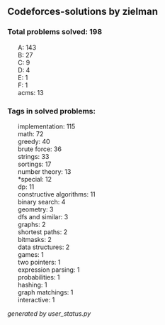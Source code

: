 ## Codeforces-solutions by zielman 

### Total problems solved: 198

<ul>
A: 143</br>
B: 27</br>
C: 9</br>
D: 4</br>
E: 1</br>
F: 1</br>
acms: 13</br>
</ul>

### Tags in solved problems:

<ul>
implementation: 115</br>
math: 72</br>
greedy: 40</br>
brute force: 36</br>
strings: 33</br>
sortings: 17</br>
number theory: 13</br>
*special: 12</br>
dp: 11</br>
constructive algorithms: 11</br>
binary search: 4</br>
geometry: 3</br>
dfs and similar: 3</br>
graphs: 2</br>
shortest paths: 2</br>
bitmasks: 2</br>
data structures: 2</br>
games: 1</br>
two pointers: 1</br>
expression parsing: 1</br>
probabilities: 1</br>
hashing: 1</br>
graph matchings: 1</br>
interactive: 1</br>
</ul>

*generated by user_status.py*
